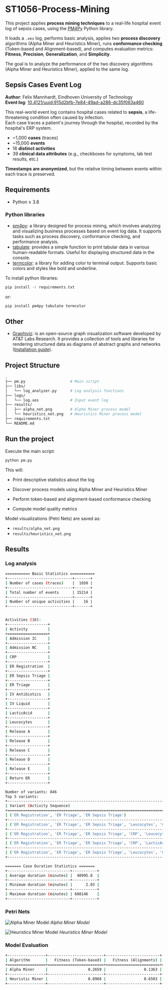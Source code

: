 # ST1056-Process-Mining

This project applies **process mining techniques** to a real-life hospital event log of sepsis cases, using the [PM4Py](https://pm4py.fit.fraunhofer.de/) Python library.

It loads a `.xes` log, performs basic analysis, applies two **process discovery** algorithms (Alpha Miner and Heuristics Miner), runs **conformance checking** (Token-based and Alignment-based), and computes evaluation metrics: **Fitness**, **Precision**, **Generalization**, and **Simplicity**.

The goal is to analyze the performance of the two discovery algorithms (Alpha Miner and Heuristics Miner), applied to the same log.

## Sepsis Cases Event Log

**Author**: Felix Mannhardt, Eindhoven University of Technology  
**Event log**: [10.4121/uuid:915d2bfb-7e84-49ad-a286-dc35f063a460](https://doi.org/10.4121/uuid:915d2bfb-7e84-49ad-a286-dc35f063a460)

This real-world event log contains hospital cases related to **sepsis**, a life-threatening condition often caused by infection.  
Each case traces a patient's journey through the hospital, recorded by the hospital's ERP system.

- ~1,000 **cases** (traces)
- ~15,000 **events**
- 16 **distinct activities**
- 39 **clinical data attributes** (e.g., checkboxes for symptoms, lab test results, etc.)

**Timestamps are anonymized**, but the relative timing between events within each trace is preserved.

## Requirements

- Python ≥ 3.8

### Python libraries
- [pm4py](https://pypi.org/project/pm4py/): a library designed for process mining, which involves analyzing and visualizing business processes based on event log data. It supports tasks such as process discovery, conformance checking, and performance analysis.
- [tabulate](https://pypi.org/project/tabulate/): provides a simple function to print tabular data in various human-readable formats. Useful for displaying structured data in the console.
- [termcolor](https://pypi.org/project/termcolor/): a library for adding color to terminal output. Supports basic colors and styles like bold and underline.

To install python libraries:
```bash
pip install -r requirements.txt
```

or:
```bash
pip install pm4py tabulate termcolor
```

## Other
- [Graphiviz](https://graphviz.org/): is an open-source graph visualization software developed by AT&T Labs Research. It provides a collection of tools and libraries for rendering structured data as diagrams of abstract graphs and networks ([Installation guide](https://graphviz.org/download/)).

## Project Structure

```bash
.
├── pm.py                    # Main script
├── libs/
│   └── log_analyzer.py      # Log analysis functions
├── logs/
│   └── log.xes              # Input event log
├── results/
│   ├── alpha_net.png        # Alpha Miner process model
│   └── heuristics_net.png   # Heuristics Miner process model
├── requirements.txt
└── README.md
```

## Run the project

Execute the main script:

```bash
python pm.py
```

This will:

- Print descriptive statistics about the log

- Discover process models using Alpha Miner and Heuristics Miner

- Perform token-based and alignment-based conformance checking

- Compute model quality metrics

Model visualizations (Petri Nets) are saved as:

- `results/alpha_net.png`
- `results/heuristics_net.png`

## Results

### Log analysis

```bash
=========== Basic Statistics ===========
+-----------------------------+-------+
| Number of cases (traces)    |  1050 |
+-----------------------------+-------+
| Total number of events      | 15214 |
+-----------------------------+-------+
| Number of unique activities |    16 |
+-----------------------------+-------+


Activities (16):
+------------------+
| Activity         |
+==================+
| Admission IC     |
+------------------+
| Admission NC     |
+------------------+
| CRP              |
+------------------+
| ER Registration  |
+------------------+
| ER Sepsis Triage |
+------------------+
| ER Triage        |
+------------------+
| IV Antibiotics   |
+------------------+
| IV Liquid        |
+------------------+
| LacticAcid       |
+------------------+
| Leucocytes       |
+------------------+
| Release A        |
+------------------+
| Release B        |
+------------------+
| Release C        |
+------------------+
| Release D        |
+------------------+
| Release E        |
+------------------+
| Return ER        |
+------------------+

Number of variants: 846
Top 5 variants:
+------------------------------------------------------------------------------------------------------------------------+-------------------+
| Variant (Activity Sequence)                                                                                            |   Number of Cases |
+========================================================================================================================+===================+
| ('ER Registration', 'ER Triage', 'ER Sepsis Triage')                                                                   |                35 |
+------------------------------------------------------------------------------------------------------------------------+-------------------+
| ('ER Registration', 'ER Triage', 'ER Sepsis Triage', 'Leucocytes', 'CRP')                                              |                24 |
+------------------------------------------------------------------------------------------------------------------------+-------------------+
| ('ER Registration', 'ER Triage', 'ER Sepsis Triage', 'CRP', 'Leucocytes')                                              |                22 |
+------------------------------------------------------------------------------------------------------------------------+-------------------+
| ('ER Registration', 'ER Triage', 'ER Sepsis Triage', 'CRP', 'LacticAcid', 'Leucocytes', 'IV Liquid', 'IV Antibiotics') |                13 |
+------------------------------------------------------------------------------------------------------------------------+-------------------+
| ('ER Registration', 'ER Triage', 'ER Sepsis Triage', 'Leucocytes', 'CRP', 'LacticAcid')                                |                11 |
+------------------------------------------------------------------------------------------------------------------------+-------------------+

======= Case Duration Statistics =======
+----------------------------+-----------+
| Average duration (minutes) |  40995.8  |
+----------------------------+-----------+
| Minimum duration (minutes) |      2.03 |
+----------------------------+-----------+
| Maximum duration (minutes) | 608146    |
+----------------------------+-----------+
```

### Petri Nets

![Alpha Miner Model](results/alpha_net.png)
*Alpha Miner Model*

![Heuristics Miner Model](results/heuristics_net.png)
*Heuristics Miner Model*

### Model Evaluation
```bash
+-----------------+-------------------------+------------------------+-------------+------------------+--------------+
| Algorithm       |   Fitness (Token-based) |   Fitness (Alignments) |   Precision |   Generalization |   Simplicity |
+=================+=========================+========================+=============+==================+==============+
| Alpha Miner     |                  0.2659 |                 0.1363 |      0.4426 |           0.9132 |       0.4783 |
+-----------------+-------------------------+------------------------+-------------+------------------+--------------+
| Heuristic Miner |                  0.8968 |                 0.6503 |      0.7024 |           0.8415 |       0.4332 |
+-----------------+-------------------------+------------------------+-------------+------------------+--------------+
```